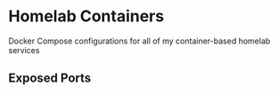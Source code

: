 # Homelab Containers

Docker Compose configurations for all of my container-based homelab services

## Exposed Ports